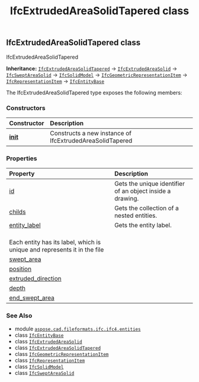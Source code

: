 ﻿---
title: IfcExtrudedAreaSolidTapered class
second_title: Aspose.CAD for Python via .NET API References
description: 
type: docs
weight: 2520
url: /python-net/aspose.cad.fileformats.ifc.ifc4.entities/ifcextrudedareasolidtapered/
is_root: false
---

## IfcExtrudedAreaSolidTapered class

IfcExtrudedAreaSolidTapered



**Inheritance:** [`IfcExtrudedAreaSolidTapered`](/cad/python-net/aspose.cad.fileformats.ifc.ifc4.entities/ifcextrudedareasolidtapered) → 
[`IfcExtrudedAreaSolid`](/cad/python-net/aspose.cad.fileformats.ifc.ifc4.entities/ifcextrudedareasolid) → 
[`IfcSweptAreaSolid`](/cad/python-net/aspose.cad.fileformats.ifc.ifc4.entities/ifcsweptareasolid) → 
[`IfcSolidModel`](/cad/python-net/aspose.cad.fileformats.ifc.ifc4.entities/ifcsolidmodel) → 
[`IfcGeometricRepresentationItem`](/cad/python-net/aspose.cad.fileformats.ifc.ifc4.entities/ifcgeometricrepresentationitem) → 
[`IfcRepresentationItem`](/cad/python-net/aspose.cad.fileformats.ifc.ifc4.entities/ifcrepresentationitem) → 
[`IfcEntityBase`](/cad/python-net/aspose.cad.fileformats.ifc/ifcentitybase)



The IfcExtrudedAreaSolidTapered type exposes the following members:

### Constructors
| Constructor | Description |
| :- | :- |
| [__init__](/cad/python-net/aspose.cad.fileformats.ifc.ifc4.entities/ifcextrudedareasolidtapered/__init__/#) | Constructs a new instance of IfcExtrudedAreaSolidTapered |


### Properties
| Property | Description |
| :- | :- |
| [id](/cad/python-net/aspose.cad.fileformats.ifc.ifc4.entities/ifcextrudedareasolidtapered/id) | Gets the unique identifier of an object inside a drawing. |
| [childs](/cad/python-net/aspose.cad.fileformats.ifc.ifc4.entities/ifcextrudedareasolidtapered/childs) | Gets the collection of a nested entities. |
| [entity_label](/cad/python-net/aspose.cad.fileformats.ifc.ifc4.entities/ifcextrudedareasolidtapered/entity_label) | Gets the entity label.<br/>Each entity has its label, which is unique and represents it in the file |
| [swept_area](/cad/python-net/aspose.cad.fileformats.ifc.ifc4.entities/ifcextrudedareasolidtapered/swept_area) |  |
| [position](/cad/python-net/aspose.cad.fileformats.ifc.ifc4.entities/ifcextrudedareasolidtapered/position) |  |
| [extruded_direction](/cad/python-net/aspose.cad.fileformats.ifc.ifc4.entities/ifcextrudedareasolidtapered/extruded_direction) |  |
| [depth](/cad/python-net/aspose.cad.fileformats.ifc.ifc4.entities/ifcextrudedareasolidtapered/depth) |  |
| [end_swept_area](/cad/python-net/aspose.cad.fileformats.ifc.ifc4.entities/ifcextrudedareasolidtapered/end_swept_area) |  |



### See Also
* module [`aspose.cad.fileformats.ifc.ifc4.entities`](..)
* class [`IfcEntityBase`](/cad/python-net/aspose.cad.fileformats.ifc/ifcentitybase)
* class [`IfcExtrudedAreaSolid`](/cad/python-net/aspose.cad.fileformats.ifc.ifc4.entities/ifcextrudedareasolid)
* class [`IfcExtrudedAreaSolidTapered`](/cad/python-net/aspose.cad.fileformats.ifc.ifc4.entities/ifcextrudedareasolidtapered)
* class [`IfcGeometricRepresentationItem`](/cad/python-net/aspose.cad.fileformats.ifc.ifc4.entities/ifcgeometricrepresentationitem)
* class [`IfcRepresentationItem`](/cad/python-net/aspose.cad.fileformats.ifc.ifc4.entities/ifcrepresentationitem)
* class [`IfcSolidModel`](/cad/python-net/aspose.cad.fileformats.ifc.ifc4.entities/ifcsolidmodel)
* class [`IfcSweptAreaSolid`](/cad/python-net/aspose.cad.fileformats.ifc.ifc4.entities/ifcsweptareasolid)
